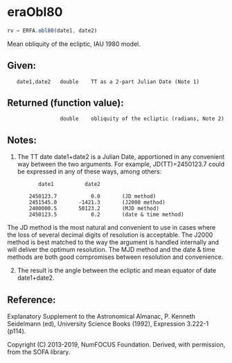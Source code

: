 # eraObl80

```js
rv = ERFA.obl80(date1, date2)
```

Mean obliquity of the ecliptic, IAU 1980 model.

## Given:
```
   date1,date2   double    TT as a 2-part Julian Date (Note 1)
```

## Returned (function value):
```
                 double    obliquity of the ecliptic (radians, Note 2)
```

## Notes:

1) The TT date date1+date2 is a Julian Date, apportioned in any
   convenient way between the two arguments.  For example,
   JD(TT)=2450123.7 could be expressed in any of these ways,
   among others:

```
          date1          date2

       2450123.7           0.0       (JD method)
       2451545.0       -1421.3       (J2000 method)
       2400000.5       50123.2       (MJD method)
       2450123.5           0.2       (date & time method)
```

   The JD method is the most natural and convenient to use in
   cases where the loss of several decimal digits of resolution
   is acceptable.  The J2000 method is best matched to the way
   the argument is handled internally and will deliver the
   optimum resolution.  The MJD method and the date & time methods
   are both good compromises between resolution and convenience.

2) The result is the angle between the ecliptic and mean equator of
   date date1+date2.

## Reference:

   Explanatory Supplement to the Astronomical Almanac,
   P. Kenneth Seidelmann (ed), University Science Books (1992),
   Expression 3.222-1 (p114).

Copyright (C) 2013-2019, NumFOCUS Foundation.
Derived, with permission, from the SOFA library.
